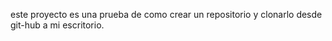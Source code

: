 este proyecto es una prueba de como crear un repositorio y clonarlo desde git-hub a mi escritorio. 
